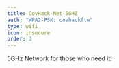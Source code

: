 ```yaml
---
title: CovHack-Net-5GHZ
auth: "WPA2-PSK: covhackftw"
type: wifi
icon: insecure
order: 3
---
```


5GHz Network for those who need it!
